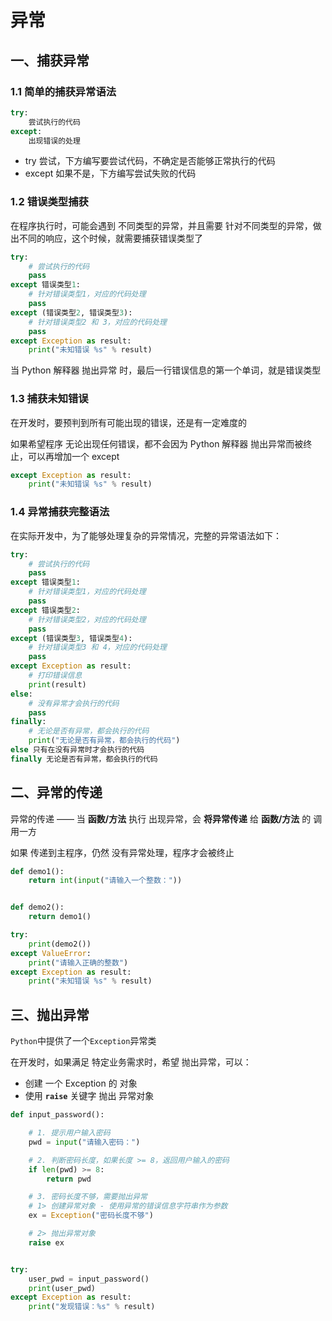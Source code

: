 # 异常
## 一、捕获异常
### 1.1 简单的捕获异常语法
```python
try:
    尝试执行的代码
except:
    出现错误的处理
```

- try 尝试，下方编写要尝试代码，不确定是否能够正常执行的代码
- except 如果不是，下方编写尝试失败的代码

### 1.2 错误类型捕获
在程序执行时，可能会遇到 不同类型的异常，并且需要 针对不同类型的异常，做出不同的响应，这个时候，就需要捕获错误类型了

```python
try:
    # 尝试执行的代码
    pass
except 错误类型1:
    # 针对错误类型1，对应的代码处理
    pass
except (错误类型2, 错误类型3):
    # 针对错误类型2 和 3，对应的代码处理
    pass
except Exception as result:
    print("未知错误 %s" % result)
```

当 Python 解释器 抛出异常 时，最后一行错误信息的第一个单词，就是错误类型

### 1.3 捕获未知错误
在开发时，要预判到所有可能出现的错误，还是有一定难度的

如果希望程序 无论出现任何错误，都不会因为 Python 解释器 抛出异常而被终止，可以再增加一个 except

```python
except Exception as result:
    print("未知错误 %s" % result)
```

### 1.4 异常捕获完整语法
在实际开发中，为了能够处理复杂的异常情况，完整的异常语法如下：

```python
try:
    # 尝试执行的代码
    pass
except 错误类型1:
    # 针对错误类型1，对应的代码处理
    pass
except 错误类型2:
    # 针对错误类型2，对应的代码处理
    pass
except (错误类型3, 错误类型4):
    # 针对错误类型3 和 4，对应的代码处理
    pass
except Exception as result:
    # 打印错误信息
    print(result)
else:
    # 没有异常才会执行的代码
    pass
finally:
    # 无论是否有异常，都会执行的代码
    print("无论是否有异常，都会执行的代码")
else 只有在没有异常时才会执行的代码
finally 无论是否有异常，都会执行的代码
```

## 二、异常的传递

异常的传递 —— 当 **函数/方法** 执行 出现异常，会 **将异常传递** 给 **函数/方法** 的 调用一方

如果 传递到主程序，仍然 没有异常处理，程序才会被终止
```python
def demo1():
    return int(input("请输入一个整数："))


def demo2():
    return demo1()

try:
    print(demo2())
except ValueError:
    print("请输入正确的整数")
except Exception as result:
    print("未知错误 %s" % result)
```

## 三、抛出异常

`Python`中提供了一个`Exception`异常类

在开发时，如果满足 特定业务需求时，希望 抛出异常，可以：
- 创建 一个 Exception 的 对象
- 使用 **`raise`** 关键字 抛出 异常对象

```python
def input_password():

    # 1. 提示用户输入密码
    pwd = input("请输入密码：")

    # 2. 判断密码长度，如果长度 >= 8，返回用户输入的密码
    if len(pwd) >= 8:
        return pwd

    # 3. 密码长度不够，需要抛出异常
    # 1> 创建异常对象 - 使用异常的错误信息字符串作为参数
    ex = Exception("密码长度不够")

    # 2> 抛出异常对象
    raise ex


try:
    user_pwd = input_password()
    print(user_pwd)
except Exception as result:
    print("发现错误：%s" % result)
```
